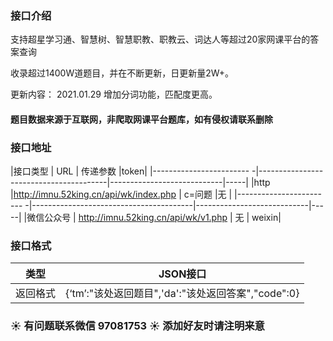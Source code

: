 ### 接口介绍

支持超星学习通、智慧树、智慧职教、职教云、词达人等超过20家网课平台的答案查询

收录超过1400W道题目，并在不断更新，日更新量2W+。

更新内容：
    2021.01.29 增加分词功能，匹配度更高。

#### 题目数据来源于互联网，非爬取网课平台题库，如有侵权请联系删除

### 接口地址

|接口类型                   | URL                                    | 传递参数                   |token|
|------------------------ -|----------------------------------------|----------------------------|-----|
|http                      |http://imnu.52king.cn/api/wk/index.php  |  c=问题                    |无    |
|------------------------ -|----------------------------------------|----------------------------|-----|
|微信公众号                | http://imnu.52king.cn/api/wk/v1.php    | 无                         | weixin|
 


### 接口格式

| 类型     | JSON接口                                                     | 
| -------- | ------------------------------------------------------------ |
| 返回格式 | {‘tm’:"该处返回题目",'da':"该处返回答案","code":0} | 


### :sunny: 有问题联系微信 97081753 :sunny: 添加好友时请注明来意

